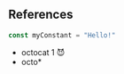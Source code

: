## References

>>>>>>>>>>>>>>>>
>>>>>>>>>>>>>>>>
>>>>>>>>>>>>>>>>

``` javascript
const myConstant = "Hello!"
```
* octocat 1 😈
* octo*
